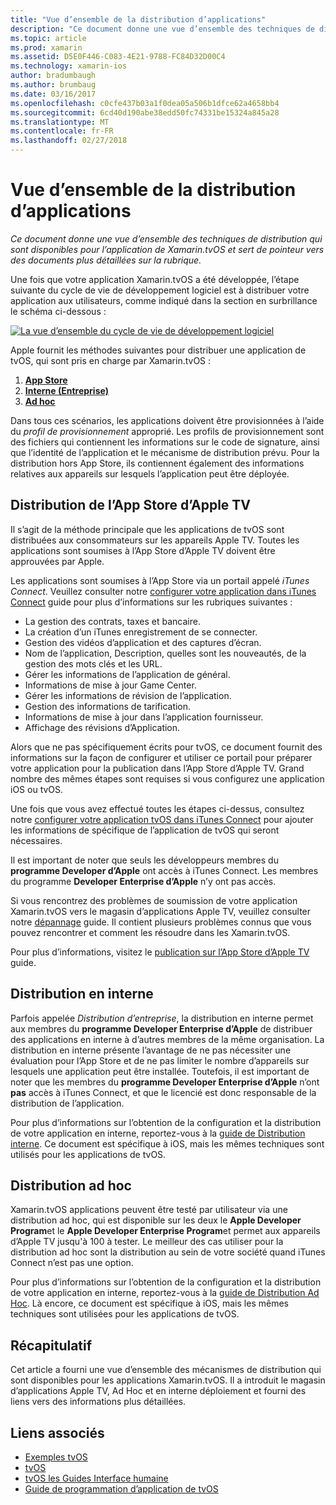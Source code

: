 ```yaml
---
title: "Vue d’ensemble de la distribution d’applications"
description: "Ce document donne une vue d’ensemble des techniques de distribution qui sont disponibles pour l’application de Xamarin.tvOS et sert de pointeur vers des documents plus détaillées sur la rubrique."
ms.topic: article
ms.prod: xamarin
ms.assetid: D5E0F446-C083-4E21-9788-FC84D32D00C4
ms.technology: xamarin-ios
author: bradumbaugh
ms.author: brumbaug
ms.date: 03/16/2017
ms.openlocfilehash: c0cfe437b03a1f0dea05a506b1dfce62a4658bb4
ms.sourcegitcommit: 6cd40d190abe38edd50fc74331be15324a845a28
ms.translationtype: MT
ms.contentlocale: fr-FR
ms.lasthandoff: 02/27/2018
---
```

# <a name="app-distribution-overview"></a>Vue d’ensemble de la distribution d’applications

_Ce document donne une vue d’ensemble des techniques de distribution qui sont disponibles pour l’application de Xamarin.tvOS et sert de pointeur vers des documents plus détaillées sur la rubrique._


Une fois que votre application Xamarin.tvOS a été développée, l’étape suivante du cycle de vie de développement logiciel est à distribuer votre application aux utilisateurs, comme indiqué dans la section en surbrillance le schéma ci-dessous :


[![La vue d’ensemble du cycle de vie de développement logiciel](images/publishingdiagram.png)](images/publishingdiagram.png)


Apple fournit les méthodes suivantes pour distribuer une application de tvOS, qui sont pris en charge par Xamarin.tvOS :

1. [**App Store**](#Apple-TV-App-Store-Distribution)
2. [**Interne (Entreprise)**](#In-House-Distribution) 
2. [**Ad hoc**](#Ad_Hoc_Distribution) 

Dans tous ces scénarios, les applications doivent être provisionnées à l’aide du *profil de provisionnement* approprié. Les profils de provisionnement sont des fichiers qui contiennent les informations sur le code de signature, ainsi que l’identité de l’application et le mécanisme de distribution prévu. Pour la distribution hors App Store, ils contiennent également des informations relatives aux appareils sur lesquels l’application peut être déployée.

<a name="Apple-TV-App-Store-Distribution" />

## <a name="apple-tv-app-store-distribution"></a>Distribution de l’App Store d’Apple TV

Il s’agit de la méthode principale que les applications de tvOS sont distribuées aux consommateurs sur les appareils Apple TV. Toutes les applications sont soumises à l’App Store d’Apple TV doivent être approuvées par Apple.

Les applications sont soumises à l’App Store via un portail appelé *iTunes Connect*. Veuillez consulter notre [configurer votre application dans iTunes Connect](~/ios/deploy-test/app-distribution/app-store-distribution/itunesconnect.md) guide pour plus d’informations sur les rubriques suivantes :

- La gestion des contrats, taxes et bancaire.
- La création d’un iTunes enregistrement de se connecter.
- Gestion des vidéos d’application et des captures d’écran.
- Nom de l’application, Description, quelles sont les nouveautés, de la gestion des mots clés et les URL.
- Gérer les informations de l’application de général.
- Informations de mise à jour Game Center.
- Gérer les informations de révision de l’application.
- Gestion des informations de tarification.
- Informations de mise à jour dans l’application fournisseur.
- Affichage des révisions d’Application.

Alors que ne pas spécifiquement écrits pour tvOS, ce document fournit des informations sur la façon de configurer et utiliser ce portail pour préparer votre application pour la publication dans l’App Store d’Apple TV. Grand nombre des mêmes étapes sont requises si vous configurez une application iOS ou tvOS.

Une fois que vous avez effectué toutes les étapes ci-dessus, consultez notre [configurer votre application tvOS dans iTunes Connect](~/ios/tvos/deploy-test/app-distribution/itunes-connect.md) pour ajouter les informations de spécifique de l’application de tvOS qui seront nécessaires.

Il est important de noter que seuls les développeurs membres du **programme Developer d’Apple** ont accès à iTunes Connect. Les membres du programme **Developer Enterprise d’Apple** n’y ont pas accès.

Si vous rencontrez des problèmes de soumission de votre application Xamarin.tvOS vers le magasin d’applications Apple TV, veuillez consulter notre [dépannage](~/ios/tvos/troubleshooting.md) guide. Il contient plusieurs problèmes connus que vous pouvez rencontrer et comment les résoudre dans les Xamarin.tvOS.

Pour plus d’informations, visitez le [publication sur l’App Store d’Apple TV](~/ios/tvos/deploy-test/app-distribution/app-store-publishing.md) guide.

<a name="In-House-Distribution" />

## <a name="in-house-distribution"></a>Distribution en interne

Parfois appelée *Distribution d’entreprise*, la distribution en interne permet aux membres du **programme Developer Enterprise d’Apple** de distribuer des applications en interne à d’autres membres de la même organisation. La distribution en interne présente l’avantage de ne pas nécessiter une évaluation pour l’App Store et de ne pas limiter le nombre d’appareils sur lesquels une application peut être installée. Toutefois, il est important de noter que les membres du **programme Developer Enterprise d’Apple** n’ont **pas** accès à iTunes Connect, et que le licencié est donc responsable de la distribution de l’application.

Pour plus d’informations sur l’obtention de la configuration et la distribution de votre application en interne, reportez-vous à la [guide de Distribution interne](~/ios/deploy-test/app-distribution/in-house-distribution.md). Ce document est spécifique à iOS, mais les mêmes techniques sont utilisés pour les applications de tvOS.

<a name="Ad-Hoc-Distribution" />

## <a name="ad-hoc-distribution"></a>Distribution ad hoc

Xamarin.tvOS applications peuvent être testé par utilisateur via une distribution ad hoc, qui est disponible sur les deux le **Apple Developer Program**et le **Apple Developer Enterprise Program**et permet aux appareils d’Apple TV jusqu'à 100 à tester. Le meilleur des cas utiliser pour la distribution ad hoc sont la distribution au sein de votre société quand iTunes Connect n’est pas une option.

Pour plus d’informations sur l’obtention de la configuration et la distribution de votre application en interne, reportez-vous à la [guide de Distribution Ad Hoc](~/ios/deploy-test/app-distribution/ad-hoc-distribution.md). Là encore, ce document est spécifique à iOS, mais les mêmes techniques sont utilisées pour les applications de tvOS.

<a name="Summary" />

## <a name="summary"></a>Récapitulatif

Cet article a fourni une vue d’ensemble des mécanismes de distribution qui sont disponibles pour les applications Xamarin.tvOS. Il a introduit le magasin d’applications Apple TV, Ad Hoc et en interne déploiement et fourni des liens vers des informations plus détaillées.



## <a name="related-links"></a>Liens associés

- [Exemples tvOS](https://developer.xamarin.com/samples/tvos/all/)
- [tvOS](https://developer.apple.com/tvos/)
- [tvOS les Guides Interface humaine](https://developer.apple.com/tvos/human-interface-guidelines/)
- [Guide de programmation d’application de tvOS](https://developer.apple.com/library/prerelease/tvos/documentation/General/Conceptual/AppleTV_PG/)
